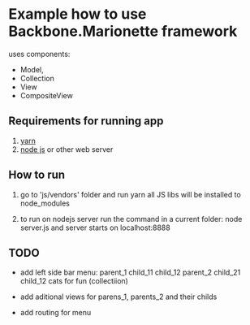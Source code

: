 # Example how to use Backbone.Marionette framework
uses components:
* Model,
* Collection
* View
* CompositeView

## Requirements for running app
1. [yarn](https://www.yarn.com/)
2. [node js](https://nodejs.org) or other web server

## How to run

1. go to 'js/vendors' folder and run
   yarn
   all JS libs will be installed to node_modules
   
2. to run on nodejs server run the command in a current folder: 
   node server.js 
   and server starts on localhost:8888


## TODO
* add left side bar menu:
   parent_1
      child_11
      child_12
   parent_2
      child_21
      child_12
   cats for fun (collectiion)       
   
* add aditional views for parens_1, parents_2 and their childs   

* add routing for menu


